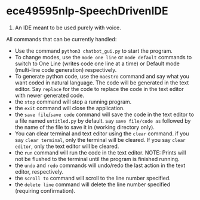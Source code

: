 # ece49595nlp-SpeechDrivenIDE
1. An IDE meant to be used purely with voice.

All commands that can be currently handled:
 - Use the command `python3 chatbot_gui.py` to start the program.
 - To change modes, use the `mode one line` or `mode default` commands to switch to One Line (writes code one line at a time) or Default mode (multi-line code generation) respectively.
 - To generate python code, use the `maestro` command and say what you want coded in natural language. The code will be generated in the text editor. Say `replace` for the code to replace the code in the text editor with newer generated code.
 - the `stop` command will stop a running program.
 - the `exit` command will close the application.
 - the `save file`/`save code` command will save the code in the text editor to a file named `untitled.py` by default. say `save file/code as` followed by the name of the file to save it in (working directory only).
 - You can clear terminal and text editor using the `clear` command. if you say `clear terminal`, only the terminal will be cleared. If you say `clear editor`, only the text editor will be cleared.
 - the `run` command will run the code in the text editor. NOTE: Prints will not be flushed to the terminal until the program is finished running.
 - the `undo` and `redo` commands will undo/redo the last action in the text editor, respectively.
 - the `scroll to` command will scroll to the line number specified.
 - the `delete line` command will delete the line number specified (requiring confirmation).